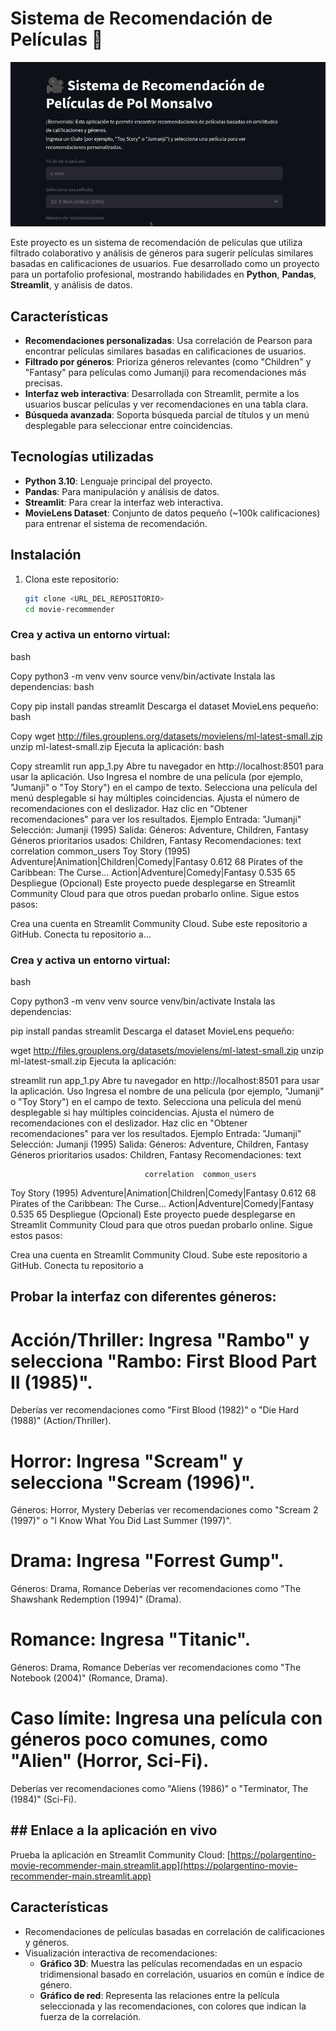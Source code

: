 # Sistema de Recomendación de Películas 🎥

![Captura de la interfaz](assets/streamlit.png)

Este proyecto es un sistema de recomendación de películas que utiliza filtrado colaborativo y análisis de géneros para sugerir películas similares basadas en calificaciones de usuarios. Fue desarrollado como un proyecto para un portafolio profesional, mostrando habilidades en **Python**, **Pandas**, **Streamlit**, y análisis de datos.

## Características
- **Recomendaciones personalizadas**: Usa correlación de Pearson para encontrar películas similares basadas en calificaciones de usuarios.
- **Filtrado por géneros**: Prioriza géneros relevantes (como "Children" y "Fantasy" para películas como Jumanji) para recomendaciones más precisas.
- **Interfaz web interactiva**: Desarrollada con Streamlit, permite a los usuarios buscar películas y ver recomendaciones en una tabla clara.
- **Búsqueda avanzada**: Soporta búsqueda parcial de títulos y un menú desplegable para seleccionar entre coincidencias.

## Tecnologías utilizadas
- **Python 3.10**: Lenguaje principal del proyecto.
- **Pandas**: Para manipulación y análisis de datos.
- **Streamlit**: Para crear la interfaz web interactiva.
- **MovieLens Dataset**: Conjunto de datos pequeño (~100k calificaciones) para entrenar el sistema de recomendación.

## Instalación
1. Clona este repositorio:
   ```bash
   git clone <URL_DEL_REPOSITORIO>
   cd movie-recommender

### Crea y activa un entorno virtual:
bash

Copy
python3 -m venv venv
source venv/bin/activate
Instala las dependencias:
bash

Copy
pip install pandas streamlit
Descarga el dataset MovieLens pequeño:
bash

Copy
wget http://files.grouplens.org/datasets/movielens/ml-latest-small.zip
unzip ml-latest-small.zip
Ejecuta la aplicación:
bash

Copy
streamlit run app_1.py
Abre tu navegador en http://localhost:8501 para usar la aplicación.
Uso
Ingresa el nombre de una película (por ejemplo, "Jumanji" o "Toy Story") en el campo de texto.
Selecciona una película del menú desplegable si hay múltiples coincidencias.
Ajusta el número de recomendaciones con el deslizador.
Haz clic en "Obtener recomendaciones" para ver los resultados.
Ejemplo
Entrada: "Jumanji"
Selección: Jumanji (1995)
Salida:
Géneros: Adventure, Children, Fantasy
Géneros prioritarios usados: Children, Fantasy
Recomendaciones:
text
                                   correlation  common_users
Toy Story (1995)                              Adventure|Animation|Children|Comedy|Fantasy  0.612        68
Pirates of the Caribbean: The Curse...        Action|Adventure|Comedy|Fantasy            0.535        65
Despliegue (Opcional)
Este proyecto puede desplegarse en Streamlit Community Cloud para que otros puedan probarlo online. Sigue estos pasos:

Crea una cuenta en Streamlit Community Cloud.
Sube este repositorio a GitHub.
Conecta tu repositorio a...

### Crea y activa un entorno virtual:
bash

Copy
python3 -m venv venv
source venv/bin/activate
Instala las dependencias:

pip install pandas streamlit
Descarga el dataset MovieLens pequeño:

wget http://files.grouplens.org/datasets/movielens/ml-latest-small.zip
unzip ml-latest-small.zip
Ejecuta la aplicación:

streamlit run app_1.py
Abre tu navegador en http://localhost:8501 para usar la aplicación.
Uso
Ingresa el nombre de una película (por ejemplo, "Jumanji" o "Toy Story") en el campo de texto.
Selecciona una película del menú desplegable si hay múltiples coincidencias.
Ajusta el número de recomendaciones con el deslizador.
Haz clic en "Obtener recomendaciones" para ver los resultados.
Ejemplo
Entrada: "Jumanji"
Selección: Jumanji (1995)
Salida:
Géneros: Adventure, Children, Fantasy
Géneros prioritarios usados: Children, Fantasy
Recomendaciones:
text

                                  correlation  common_users
Toy Story (1995)                              Adventure|Animation|Children|Comedy|Fantasy  0.612        68
Pirates of the Caribbean: The Curse...        Action|Adventure|Comedy|Fantasy            0.535        65
Despliegue (Opcional)
Este proyecto puede desplegarse en Streamlit Community Cloud para que otros puedan probarlo online. Sigue estos pasos:

Crea una cuenta en Streamlit Community Cloud.
Sube este repositorio a GitHub.
Conecta tu repositorio a

## Probar la interfaz con diferentes géneros:
# Acción/Thriller: Ingresa "Rambo" y selecciona "Rambo: First Blood Part II (1985)".
Deberías ver recomendaciones como "First Blood (1982)" o "Die Hard (1988)" (Action/Thriller).

# Horror: Ingresa "Scream" y selecciona "Scream (1996)".
Géneros: Horror, Mystery
Deberías ver recomendaciones como "Scream 2 (1997)" o "I Know What You Did Last Summer (1997)".

# Drama: Ingresa "Forrest Gump".
Géneros: Drama, Romance
Deberías ver recomendaciones como "The Shawshank Redemption (1994)" (Drama).
# Romance: Ingresa "Titanic".
Géneros: Drama, Romance
Deberías ver recomendaciones como "The Notebook (2004)" (Romance, Drama).

# Caso límite: Ingresa una película con géneros poco comunes, como "Alien" (Horror, Sci-Fi).
Deberías ver recomendaciones como "Aliens (1986)" o "Terminator, The (1984)" (Sci-Fi).

## ## Enlace a la aplicación en vivo
Prueba la aplicación en Streamlit Community Cloud: [https://polargentino-movie-recommender-main.streamlit.app](https://polargentino-movie-recommender-main.streamlit.app)

## Características
- Recomendaciones de películas basadas en correlación de calificaciones y géneros.
- Visualización interactiva de recomendaciones:
  - **Gráfico 3D**: Muestra las películas recomendadas en un espacio tridimensional basado en correlación, usuarios en común e índice de género.
  - **Gráfico de red**: Representa las relaciones entre la película seleccionada y las recomendaciones, con colores que indican la fuerza de la correlación.